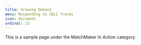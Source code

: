 ```yaml
---
title: Growing Demand
menu: Responding to CBLI Trends
icon: document
ordinal: 13
---
```

This is a sample page under the MatchMaker In Action category.